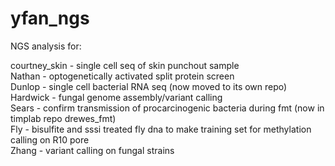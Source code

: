 # yfan_ngs
NGS analysis for:

courtney_skin - single cell seq of skin punchout sample  
Nathan - optogenetically activated split protein screen  
Dunlop - single cell bacterial RNA seq (now moved to its own repo)  
Hardwick - fungal genome assembly/variant calling  
Sears - confirm transmission of procarcinogenic bacteria during fmt (now in timplab repo drewes_fmt)  
Fly - bisulfite and sssi treated fly dna to make training set for methylation calling on R10 pore  
Zhang - variant calling on fungal strains

